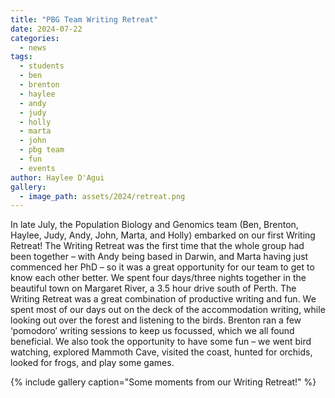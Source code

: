 ```yaml
---
title: "PBG Team Writing Retreat"
date: 2024-07-22
categories:
  - news
tags:
  - students
  - ben
  - brenton
  - haylee
  - andy
  - judy
  - holly
  - marta
  - john
  - pbg team
  - fun
  - events
author: Haylee D'Agui
gallery:
  - image_path: assets/2024/retreat.png
---
```


In late July, the Population Biology and Genomics team (Ben, Brenton, Haylee, Judy, Andy, John, Marta, and Holly) embarked on our first Writing Retreat! The Writing Retreat was the first time that the whole group had been together – with Andy being based in Darwin, and Marta having just commenced her PhD – so it was a great opportunity for our team to get to know each other better.
We spent four days/three nights together in the beautiful town on Margaret River, a 3.5 hour drive south of Perth. The Writing Retreat was a great combination of productive writing and fun.
We spent most of our days out on the deck of the accommodation writing, while looking out over the forest and listening to the birds. Brenton ran a few ‘pomodoro’ writing sessions to keep us focussed, which we all found beneficial. 
We also took the opportunity to have some fun – we went bird watching, explored Mammoth Cave, visited the coast, hunted for orchids, looked for frogs, and play some games.


{% include gallery caption="Some moments from our Writing Retreat!" %}